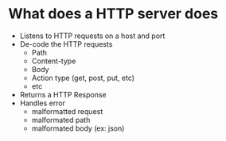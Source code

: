 # What does a HTTP server does
- Listens to HTTP requests on a host and port
- De-code the HTTP requests
    - Path
    - Content-type
    - Body
    - Action type (get, post, put, etc)
    - etc
- Returns a HTTP Response
- Handles error
    - malformatted request
    - malformated path
    - malformated body (ex: json)

